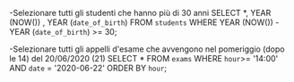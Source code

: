 
-Selezionare tutti gli studenti che hanno più di 30 anni
SELECT *, YEAR (NOW()) , YEAR (`date_of_birth`) FROM `students` WHERE YEAR (NOW()) - YEAR (`date_of_birth`) >= 30;




-Selezionare tutti gli appelli d'esame che avvengono nel pomeriggio (dopo le 14) del
20/06/2020 (21)
SELECT * FROM `exams` WHERE `hour`>= '14:00' AND `date` = '2020-06-22' ORDER BY `hour`;